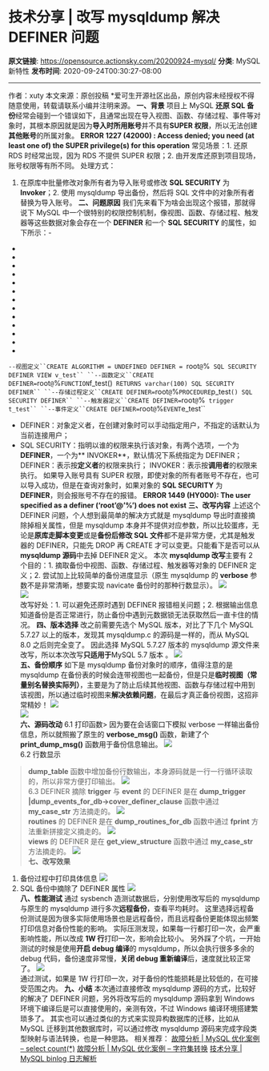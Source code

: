 # 技术分享 | 改写 mysqldump 解决 DEFINER 问题

**原文链接**: https://opensource.actionsky.com/20200924-mysql/
**分类**: MySQL 新特性
**发布时间**: 2020-09-24T00:30:27-08:00

---

作者：xuty
本文来源：原创投稿
*爱可生开源社区出品，原创内容未经授权不得随意使用，转载请联系小编并注明来源。
**一、背景**
项目上 MySQL **还原 SQL 备份**经常会碰到一个错误如下，且通常出现在导入视图、函数、存储过程、事件等对象时，其根本原因就是因为**导入时所用账号**并不具有**SUPER 权限**，所以无法创建**其他账号**的所属对象。
**ERROR 1227 (42000) : Access denied; you need (at least one of) the SUPER privilege(s) for this operation**
常见场景：1. 还原 RDS 时经常出现，因为 RDS 不提供 SUPER 权限；2. 由开发库还原到项目现场，账号权限等有所不同。
处理方式：
1. 在原库中批量修改对象所有者为导入账号或修改 **SQL SECURITY** 为 **Invoker**；2. 使用 mysqldump 导出备份，然后将 SQL 文件中的对象所有者替换为导入账号。
**二、问题原因**
我们先来看下为啥会出现这个报错，那就得说下 MySQL 中一个很特别的权限控制机制，像视图、函数、存储过程、触发器等这些数据对象会存在一个 **DEFINER** 和一个 **SQL SECURITY** 的属性，如下所示：- 
- 
- 
- 
- 
- 
- 
- 
- 
- 
- 
- 
- 
- 
`--视图定义``CREATE ALGORITHM = UNDEFINED DEFINER = `root`@`%` SQL SECURITY DEFINER VIEW v_test``
``--函数定义``CREATE DEFINER=`root`@`%` FUNCTION `f_test()` RETURNS varchar(100) SQL SECURITY DEFINER``
``--存储过程定义``CREATE DEFINER=`root`@`%` PROCEDURE `p_test`() SQL SECURITY DEFINER``
``--触发器定义``CREATE DEFINER=`root`@`%` trigger t_test``
``--事件定义``CREATE DEFINER=`root`@`%` EVENT `e_test``
- DEFINER：对象定义者，在创建对象时可以手动指定用户，不指定的话默认为当前连接用户；
- SQL SECURITY：指明以谁的权限来执行该对象，有两个选项，一个为 **DEFINER**，一个为** INVOKER**，默认情况下系统指定为 DEFINER；DEFINER：表示按**定义者**的权限来执行； INVOKER：表示按**调用者**的权限来执行。
如果导入账号具有 SUPER 权限，即使对象的所有者账号不存在，也可以导入成功，但是在查询对象时，如果对象的 **SQL SECURITY** 为 **DEFINER**，则会报账号不存在的报错。
**ERROR 1449 (HY000): The user specified as a definer (&#8216;root&#8217;@&#8217;%&#8217;) does not exist**
**三、改写内容**
上述这个 DEFINER 问题，个人想到最简单的解决方式就是 mysqldump 导出时直接摘除掉相关属性，但是 mysqldump 本身并不提供对应参数，所以比较蛋疼，无论是**原库走脚本变更**或是**备份后修改 SQL 文件**都不是非常方便，尤其是触发器的 DEFINER，只能先 DROP 再 CREATE 才可以变更。只能看下是否可以从 **mysqldump 源码**中去掉 DEFINER 定义。
本次 **mysqldump 改写**主要有 2 个目的：1. 摘取备份中视图、函数、存储过程、触发器等对象的 DEFINER 定义；2. 尝试加上比较简单的备份进度显示（原生 mysqldump 的 **verbose** 参数不是非常清晰，想要实现 navicate 备份时的那种行数显示）。
![](.img/3b5f919e.png)											
![](.img/6962560a.png)											
改写好处：1. 可以避免还原时遇到 DEFINER 报错相关问题；2. 根据输出信息知道备份是否正常进行，防止备份中遇到元数据锁无法获取然后一直卡住的情况。
**四、版本选择**
改之前需要先选个 MySQL 版本，对比了下几个 MySQL 5.7.27 以上的版本，发现其 mysqldump.c 的源码是一样的，而从 MySQL 8.0 之后则完全变了。
因此选择 MySQL 5.7.27 版本的 mysqldump 源文件来改写，所以本次改写**只适用于**MySQL 5.7 版本 。
![](.img/ca2b3d52.png)											
**五、备份顺序**
如下是 mysqldump 备份对象时的顺序，值得注意的是 mysqldump 在备份表的时候会连带视图也一起备份，但是只是**临时视图（常量别名替换实际列）**，主要是为了防止后续其他视图、函数与存储过程中用到该视图，所以通过临时视图来**解决依赖问题**，在最后才真正备份视图，这招非常精妙！
![](.img/62ae9f47.png)											
![](.img/49263744.png)											
**六、源码改动**
6.1 打印函数> 因为要在会话窗口下模拟 verbose 一样输出备份信息，所以就照搬了原生的 **verbose_msg()** 函数，新建了个 **print_dump_msg()** 函数用于备份信息输出。
![](.img/c7dab3d6.png)											
6.2 行数显示
> **dump_table** 函数中增加备份行数输出，本身源码就是一行一行循环读取的，所以非常方便打印输出。
![](.img/7c165344.png)											
6.3 DEFINER 摘除
> **trigger** 与 **event** 的 DEFINER 是在 **dump_trigger |dump_events_for_db->cover_definer_clause** 函数中通过 **my_case_str** 方法摘走的。
![](.img/33b0b35a.png)											
**routines** 的 DEFINER 是在 **dump_routines_for_db** 函数中通过 **fprint** 方法重新拼接定义摘走的。
![](.img/b594f9cf.png)											
**views** 的 DEFINER 是在 **get_view_structure** 函数中通过 **my_case_str** 方法摘走的。
![](.img/5824da74.png)											
**七、改写效果**
1. 备份过程中打印具体信息
![](.img/82e51ce6.png)											
2. SQL 备份中摘除了 DEFINER 属性
![](.img/436b8d80.png)											
**八、性能测试**
通过 sysbench 造测试数据后，分别使用改写后的 mysqldump 与原生的 mysqldump 进行多次**远程备份**，查看平均耗时。
这里选择远程备份测试是因为很多实际使用场景也是远程备份，而且远程备份更能体现出频繁打印信息对备份性能的影响。
实际压测发现，如果每一行都打印一次，会严重影响性能，所以改成 **1W 行**打印一次，影响会比较小。
另外踩了个坑，一开始测试的时候是使用**开启 debug 编译**的 mysqldump，所以会执行很多多余的 debug 代码，备份速度非常慢，**关闭 debug 重新编译**后，速度就比较正常了。
![](https://opensource.actionsky.com/wp-content/uploads/2020/09/表格-1.png)											
通过测试，如果是 1W 行打印一次，对于备份的性能损耗是比较低的，在可接受范围之内。
**九、小结**
本次通过直接修改 mysqldump 源码的方式，比较好的解决了 DEFINER 问题，另外将改写后的 mysqldump 源码拿到 Windows 环境下编译后是可以直接使用的，亲测有效，不过 Windows 编译环境搭建繁琐多了。
其实也可以通过类似的方式来实现异构数据库的迁移，比如从 MySQL 迁移到其他数据库时，可以通过修改 mysqldump 源码来完成字段类型映射与语法转换，也是一种思路。
相关推荐：
[故障分析 | MySQL 优化案例 &#8211; select count(*)](https://opensource.actionsky.com/20200707-mysql/)
[故障分析 | MySQL 优化案例 &#8211; 字符集转换](https://opensource.actionsky.com/20200630-mysql/)
[技术分享 | MySQL binlog 日志解析](https://opensource.actionsky.com/20200807-mysql/)